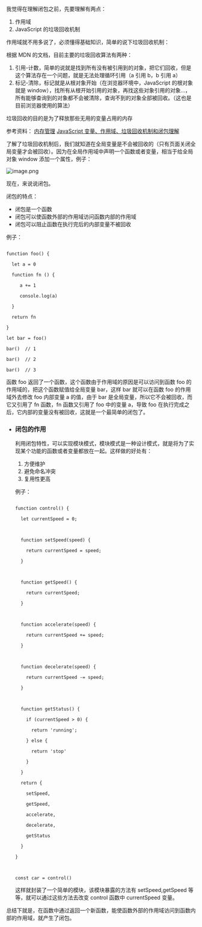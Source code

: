 我觉得在理解闭包之前，先要理解有两点：

1.  作用域
2.  JavaScript 的垃圾回收机制

作用域就不用多说了，必须懂得基础知识，简单的说下垃圾回收机制：

根据 MDN 的文档，目前主要的垃圾回收算法有两种：

1. 引用-计数，简单的说就是找到所有没有被引用到的对象，把它们回收，但是这个算法存在一个问题，就是无法处理循环引用（a 引用 b，b 引用 a）
2. 标记-清除，标记就是从根对象开始（在浏览器环境中，JavaScript 的根对象就是 window），找所有从根开始引用的对象，再找这些对象引用的对象...，所有能够查询到的对象都不会被清除，查询不到的对象全部被回收。（这也是目前浏览器使用的算法）

垃圾回收的目的是为了释放那些无用的变量占用的内存

参考资料：
[内存管理](https://developer.mozilla.org/zh-CN/docs/Web/JavaScript/Memory_Management)
[JavaScript 变量、作用域、垃圾回收机制和闭包理解](https://simmin.github.io/2016/10/10/some-js-concept/#%E4%B8%89%E3%80%81%E5%9E%83%E5%9C%BE%E6%94%B6%E9%9B%86)

了解了垃圾回收机制后，我们就知道在全局变量是不会被回收的（只有页面关闭全局变量才会被回收）。因为在全局作用域中声明一个函数或者变量，相当于给全局对象 window 添加一个属性，例子：

![image.png](/madao.github.io/database/images/articles/javascript/closure/image.png)

现在，来说说闭包。

闭包的特点：

- 闭包是一个函数
- 闭包可以使函数外部的作用域访问函数内部的作用域
- 闭包可以阻止函数在执行完后的内部变量不被回收

例子：

```

function foo() {

  let a = 0

  function fn () {

     a += 1

     console.log(a)

  }

  return fn

}

let bar = foo()

bar()  // 1

bar()  // 2

bar()  // 3

```

函数 foo 返回了一个函数，这个函数由于作用域的原因是可以访问到函数 foo 的作用域的，把这个函数赋值给全局变量 bar，这样 bar 就可以在函数 foo 的作用域外去修改 foo 内部变量 a 的值，由于 bar 是全局变量，所以它不会被回收，而它又引用了 fn 函数，fn 函数又引用了 foo 中的变量 a，导致 foo 在执行完成之后，它内部的变量没有被回收，这就是一个最简单的闭包了。

- ### 闭包的作用

  利用闭包特性，可以实现模块模式，模块模式是一种设计模式，就是将为了实现某个功能的函数或者变量都放在一起。这样做的好处有：
    1. 方便维护
    2. 避免命名冲突
    3. 复用性更高

    例子：

    ```

    function control() {

      let currentSpeed = 0;



      function setSpeed(speed) {

        return currentSpeed = speed;

      }



      function getSpeed() {

        return currentSpeed;

      }



      function accelerate(speed) {

        return currentSpeed += speed;

      }



      function decelerate(speed) {

        return currentSpeed -= speed;

      }



      function getStatus() {

        if (currentSpeed > 0) {

          return 'running';

        } else {

          return 'stop'

        }

      }

      return {

        setSpeed,

        getSpeed,

        accelerate,

        decelerate,

        getStatus

      }

    }



    const car = control()

    ```

    这样就封装了一个简单的模块，该模块暴露的方法有 setSpeed,getSpeed 等等，就可以通过这些方法去改变 control 函数中 currentSpeed 变量。

总结下就是，在函数中通过返回一个新函数，能使函数外部的作用域访问到函数内部的作用域，就产生了闭包。
